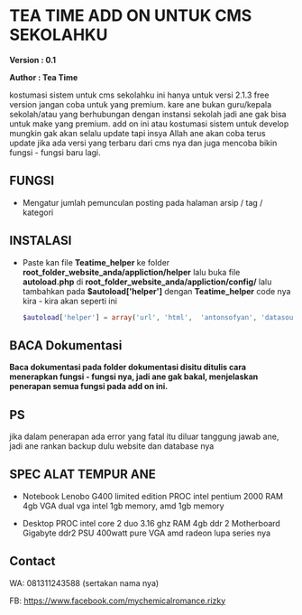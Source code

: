 # TEA TIME ADD ON UNTUK CMS SEKOLAHKU

**Version : 0.1**

**Author  : Tea Time**

kostumasi sistem untuk cms sekolahku ini hanya untuk versi 2.1.3 free version jangan coba untuk yang premium.
kare ane bukan guru/kepala sekolah/atau yang berhubungan dengan instansi sekolah jadi ane gak bisa untuk make yang premium.
add on ini atau kostumasi sistem untuk develop mungkin gak akan selalu update tapi insya Allah ane akan coba terus update jika
ada versi yang terbaru dari cms nya dan juga mencoba bikin fungsi - fungsi baru lagi. 

## FUNGSI
* Mengatur jumlah pemunculan posting pada halaman arsip / tag / kategori


## INSTALASI

* Paste kan file **Teatime_helper** ke folder **root_folder_website_anda/appliction/helper**
  lalu buka file **autoload.php** di **root_folder_website_anda/appliction/config/** lalu tambahkan pada **$autoload['helper']**
  dengan **Teatime_helper**
  code nya kira - kira akan seperti ini
  ```php
  $autoload['helper'] = array('url', 'html',  'antonsofyan', 'datasource', 'teatime_helper');
  ```

## BACA Dokumentasi

**Baca dokumentasi pada folder dokumentasi disitu ditulis cara menerapkan fungsi - fungsi nya, jadi ane gak bakal,
menjelaskan penerapan semua fungsi pada add on ini.**

## PS
jika dalam penerapan ada error yang fatal itu diluar tanggung jawab ane, jadi ane rankan backup dulu website dan database nya

## SPEC ALAT TEMPUR ANE
* Notebook
  Lenobo G400 limited edition
  PROC intel pentium 2000
  RAM 4gb
  VGA dual vga intel 1gb memory, amd 1gb memory
  
* Desktop
  PROC intel core 2 duo 3.16 ghz
  RAM 4gb ddr 2
  Motherboard Gigabyte ddr2
  PSU 400watt pure
  VGA amd radeon lupa series nya

## Contact 
WA: 081311243588 (sertakan nama nya)

FB: https://www.facebook.com/mychemicalromance.rizky
